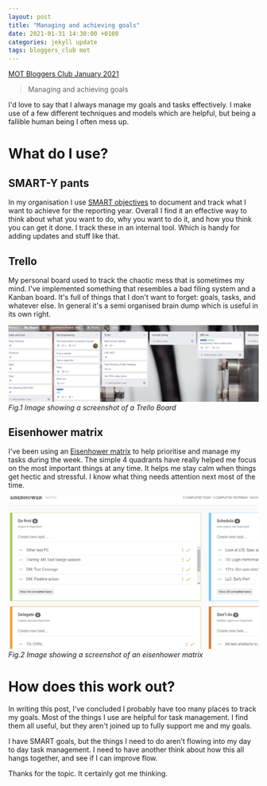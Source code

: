 ```yaml
---
layout: post
title: "Managing and achieving goals"
date: 2021-01-31 14:30:00 +0100
categories: jekyll update
tags: bloggers_club mot
---
```

[MOT Bloggers Club January 2021](https://club.ministryoftesting.com/t/bloggers-club-january-2021/46060)
>  Managing and achieving goals

I'd love to say that I always manage my goals and tasks effectively. I make use of a few different techniques and models which are helpful, but being a fallible human being I often mess up.
 
# What do I use?
 
## SMART-Y pants
In my organisation I use [SMART objectives](https://www.mindtools.com/pages/article/smart-goals.htm) to document and track what I want to achieve for the reporting year. Overall I find it an effective way to think about what you want to do, why you want to do it, and how you think you can get it done. I track these in an internal tool. Which is handy for adding updates and stuff like that.
 
## Trello
My personal board used to track the chaotic mess that is sometimes my mind. I've implemented something that resembles a bad filing system and a Kanban board. It's full of things that I don't want to forget: goals, tasks, and whatever else. In general it's a semi organised brain dump which is useful in its own right.

![My Trello madness](/images/2021-01-31-trello.PNG)
*Fig.1 Image showing a screenshot of a Trello Board*
 
## Eisenhower matrix
I've been using an [Eisenhower matrix](https://app.eisenhower.me/) to help prioritise and manage my tasks during the week. The simple 4 quadrants have really helped me focus on the most important things at any time. It helps me stay calm when things get hectic and stressful. I know what thing needs attention next most of the time.
 
![My Eisenhower matrix](/images/2021-01-31-eisenhower.PNG)
*Fig.2 Image showing a screenshot of an eisenhower matrix*
 
# How does this work out?
In writing this post, I've concluded I probably have too many places to track my goals. Most of the things I use are helpful for task management. I find them all useful, but they aren't joined up to fully support me and my goals.

I have SMART goals, but the things I need to do aren't flowing into my day to day task management. I need to have another think about how this all hangs together, and see if I can improve flow.

Thanks for the topic. It certainly got me thinking.
